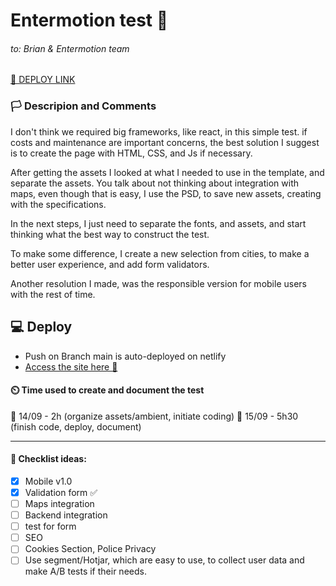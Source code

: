 # Entermotion test 🦈 
###### to: Brian & Entermotion team
[🔗 DEPLOY LINK](https://prismatic-faun-e0d2f0.netlify.app)

### 🏳️ Descripion and Comments 

I don't think we required big frameworks, like react, in this simple test.  if costs and maintenance are important concerns, the best solution I suggest is to create the page with  HTML, CSS, and Js if necessary.

After getting the assets I looked at what I needed to use in the template, and separate the assets. You talk about not thinking about integration with maps, even though that is easy, I use the PSD, to save new assets, creating with the specifications.

In the next steps, I just need to separate the fonts, and assets, and start thinking what the best way to construct the test.

To make some difference, I create a new selection from cities, to make a better user experience, and add form validators.

Another resolution I made, was the responsible version for mobile users with the rest of time.

## 💻 Deploy

* Push on Branch main is auto-deployed on netlify 
* [Access the site here 🔗 ](https://prismatic-faun-e0d2f0.netlify.app)
  
#### ⏲️ Time used to create and document the test
📅 14/09 - 2h (organize assets/ambient, initiate coding)
📅 15/09 - 5h30 (finish code, deploy, document)

-------------
#### :triangular_flag_on_post:  Checklist ideas:

- [x] Mobile v1.0
- [x] Validation form ✅
- [ ] Maps integration 
- [ ] Backend integration
- [ ] test for form
- [ ] SEO 
- [ ] Cookies Section, Police Privacy 
- [ ] Use segment/Hotjar, which are easy to use, to collect user data and make A/B tests if their needs.